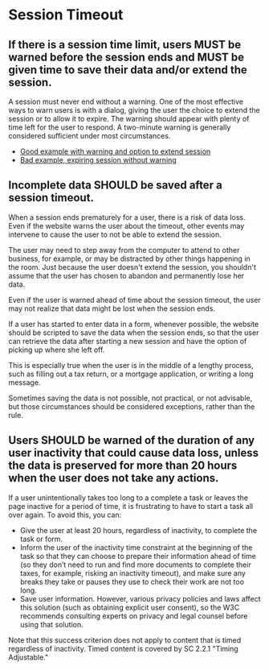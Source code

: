 # Session Timeout

## If there is a session time limit, users MUST be warned before the session ends and MUST be given time to save their data and/or extend the session.

A session must never end without a warning. One of the most effective ways to warn users is with a dialog, giving the user the choice to extend the session or to allow it to expire. The warning should appear with plenty of time left for the user to respond. A two-minute warning is generally considered sufficient under most circumstances.

- [Good example with warning and option to extend session](https://dequeuniversity.com/assets/html/module-dynamic/timeout/good/index.html)
- [Bad example, expiring session without warning](https://dequeuniversity.com/assets/html/module-dynamic/timeout/bad/index.html)

## Incomplete data SHOULD be saved after a session timeout.

When a session ends prematurely for a user, there is a risk of data loss. Even if the website warns the user about the timeout, other events may intervene to cause the user to not be able to extend the session.

The user may need to step away from the computer to attend to other business, for example, or may be distracted by other things happening in the room. Just because the user doesn't extend the session, you shouldn't assume that the user has chosen to abandon and permanently lose her data.

Even if the user is warned ahead of time about the session timeout, the user may not realize that data might be lost when the session ends.

If a user has started to enter data in a form, whenever possible, the website should be scripted to save the data when the session ends, so that the user can retrieve the data after starting a new session and have the option of picking up where she left off. 

This is especially true when the user is in the middle of a lengthy process, such as filling out a tax return, or a mortgage application, or writing a long message.

Sometimes saving the data is not possible, not practical, or not advisable, but those circumstances should be considered exceptions, rather than the rule.

## Users SHOULD be warned of the duration of any user inactivity that could cause data loss, unless the data is preserved for more than 20 hours when the user does not take any actions.

If a user unintentionally takes too long to a complete a task or leaves the page inactive for a period of time, it is frustrating to have to start a task all over again. To avoid this, you can:

- Give the user at least 20 hours, regardless of inactivity, to complete the task or form.
- Inform the user of the inactivity time constraint at the beginning of the task so that they can choose to prepare their information ahead of time (so they don’t need to run and find more documents to complete their taxes, for example, risking an inactivity timeout), and make sure any breaks they take or pauses they use to check their work are not too long.
- Save user information. However, various privacy policies and laws affect this solution (such as obtaining explicit user consent), so the W3C recommends consulting experts on privacy and legal counsel before using that solution.

Note that this success criterion does not apply to content that is timed regardless of inactivity. Timed content is covered by SC 2.2.1 "Timing Adjustable."